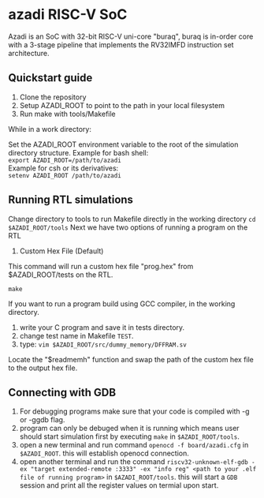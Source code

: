 # azadi RISC-V SoC
Azadi is an SoC with 32-bit RISC-V uni-core "buraq", buraq is in-order core with a 3-stage pipeline that implements the RV32IMFD instruction set architecture.

## Quickstart guide

1. Clone the repository
1. Setup AZADI_ROOT to point to the path in your local filesystem
1. Run make with tools/Makefile

While in a work directory:

Set the AZADI_ROOT environment variable to the root of the simulation directory structure.
Example for bash shell:  
    `export AZADI_ROOT=/path/to/azadi`  
Example for csh or its derivatives:  
    `setenv AZADI_ROOT /path/to/azadi`

## Running RTL simulations
Change directory to tools to run Makefile directly in the working directory
`cd $AZADI_ROOT/tools`
Next we have two options of running a program on the RTL
1. Custom Hex File (Default)

This command will run a custom hex file "prog.hex" from $AZADI_ROOT/tests on the RTL.

`make`

If you want to run a program build using GCC compiler, in the working directory.
1. write your C program and save it in tests directory.
2. change test name in Makefile ```TEST```.
3. type: 
`vim $AZADI_ROOT/src/dummy_memory/DFFRAM.sv`

Locate the "$readmemh" function and swap the path of the custom hex file to the output hex file. 

##  Connecting with GDB
1. For debugging programs make sure that your code is compiled with -g or -ggdb flag.
2. program can only be debuged when it is running which means user should start simulation first
by executing ```make``` in ```$AZADI_ROOT/tools```.
3. open a new terminal and run command ```openocd -f board/azadi.cfg``` in ```$AZADI_ROOT```. this will establish openocd connection.
4. open another terminal and run the command
```riscv32-unknown-elf-gdb -ex "target extended-remote :3333" -ex "info reg" <path to your .elf file of running program>``` in ```$AZADI_ROOT/tools```.
this will start a ```GDB``` session and print all the register values on termial upon start.
